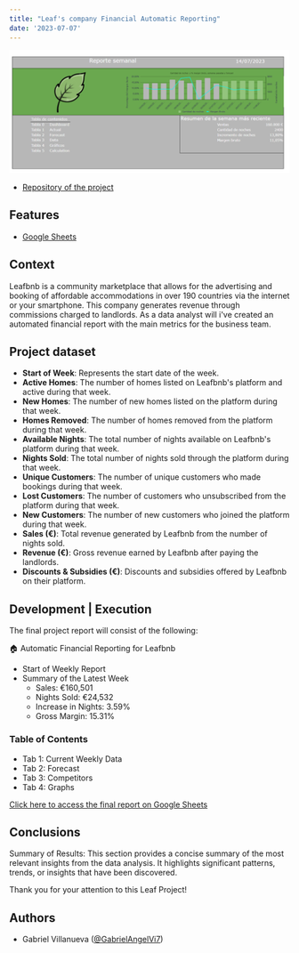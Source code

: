 ```yaml
---
title: "Leaf's company Financial Automatic Reporting"
date: '2023-07-07'
---
```


  ![Leaf dashboard](https://raw.githubusercontent.com/Bellota22/Leaf-s-company-Financial-Automatic-Reporting/master/images/0dashboard.png)
      

- [Repository of the project](https://github.com/Bellota22/Leaf-s-company-Financial-Automatic-Reporting)  



## Features

- [Google Sheets](https://developers.google.com/sheets?hl=es-419)  


## Context

 
Leafbnb is a community marketplace that allows for the advertising and booking of affordable accommodations in over 190 countries via the internet or your smartphone. This company generates revenue through commissions charged to landlords. As a data analyst will i've created an automated financial report with the main metrics for the business team.


## Project dataset

- **Start of Week**: Represents the start date of the week.
- **Active Homes**: The number of homes listed on Leafbnb's platform and active during that week.
- **New Homes**: The number of new homes listed on the platform during that week.
- **Homes Removed**: The number of homes removed from the platform during that week.
- **Available Nights**: The total number of nights available on Leafbnb's platform during that week.
- **Nights Sold**: The total number of nights sold through the platform during that week.
- **Unique Customers**: The number of unique customers who made bookings during that week.
- **Lost Customers**: The number of customers who unsubscribed from the platform during that week.
- **New Customers**: The number of new customers who joined the platform during that week.
- **Sales (€)**: Total revenue generated by Leafbnb from the number of nights sold.
- **Revenue (€)**: Gross revenue earned by Leafbnb after paying the landlords.
- **Discounts & Subsidies (€)**: Discounts and subsidies offered by Leafbnb on their platform.


## Development | Execution
The final project report will consist of the following:

🏠 Automatic Financial Reporting for Leafbnb
- Start of Weekly Report
- Summary of the Latest Week
    - Sales: €160,501
    - Nights Sold: €24,532
    - Increase in Nights: 3.59%
    - Gross Margin: 15.31%

### Table of Contents
- Tab 1: Current Weekly Data
- Tab 2: Forecast
- Tab 3: Competitors
- Tab 4: Graphs

[Click here to access the final report on Google Sheets](https://docs.google.com/spreadsheets/d/1tzMxlm-_oCkt4URwFPMtYKFz1cWMyM3zbe6IP2qxWf0/edit#gid=1576199802)


## Conclusions
Summary of Results: This section provides a concise summary of the most relevant insights from the data analysis. It highlights significant patterns, trends, or insights that have been discovered.

Thank you for your attention to this Leaf Project!
## Authors

- Gabriel Villanueva ([@GabrielAngelVi7](https://twitter.com/GabrielAngelVi7))
